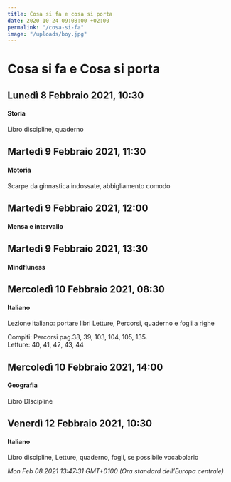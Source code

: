 ```yaml
---
title: Cosa si fa e cosa si porta
date: 2020-10-24 09:08:00 +02:00
permalink: "/cosa-si-fa"
image: "/uploads/boy.jpg"
---
```


# Cosa si fa e Cosa si porta
## Lunedì 8 Febbraio 2021, 10:30
#### Storia
Libro discipline, quaderno  
## Martedì 9 Febbraio 2021, 11:30
#### Motoria
Scarpe da ginnastica indossate, abbigliamento comodo  
## Martedì 9 Febbraio 2021, 12:00
#### Mensa e intervallo
  
## Martedì 9 Febbraio 2021, 13:30
#### Mindfluness
  
## Mercoledì 10 Febbraio 2021, 08:30
#### Italiano
Lezione italiano: portare libri Letture, Percorsi, quaderno e fogli a righe  
  
  
Compiti: Percorsi pag.38, 39, 103, 104, 105, 135.  
Letture: 40, 41, 42, 43, 44  
## Mercoledì 10 Febbraio 2021, 14:00
#### Geografia
Libro DIscipline  
## Venerdì 12 Febbraio 2021, 10:30
#### Italiano
Libro discipline, Letture, quaderno, fogli, se possibile vocabolario  

_Mon Feb 08 2021 13:47:31 GMT+0100 (Ora standard dell’Europa centrale)_